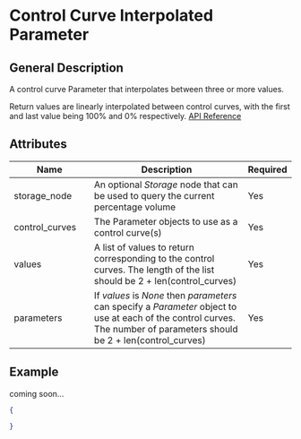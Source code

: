 # Control Curve Interpolated Parameter

## General Description

A control curve Parameter that interpolates between three or more values.

Return values are linearly interpolated between control curves, with the first and last value being 100% and 0% respectively. [API Reference](https://pywr.github.io/pywr-docs/master/api/generated/pywr.parameters.control\_curves.ControlCurveInterpolatedParameter.html)

## Attributes

<table><thead><tr><th width="158">Name</th><th width="473">Description</th><th>Required</th></tr></thead><tbody><tr><td>storage_node</td><td>An optional <em>Storage</em> node that can be used to query the current percentage volume</td><td>Yes</td></tr><tr><td>control_curves</td><td>The Parameter objects to use as a control curve(s)</td><td>Yes</td></tr><tr><td>values</td><td>A list of values to return corresponding to the control curves. The length of the list should be 2 + len(control_curves)</td><td>Yes</td></tr><tr><td>parameters</td><td>If <em>values</em> is <em>None</em> then <em>parameters</em> can specify a <em>Parameter</em> object to use at each of the control curves. The number of parameters should be 2 + len(control_curves)</td><td>Yes</td></tr></tbody></table>

## Example

coming soon...

```json
{

}
```
